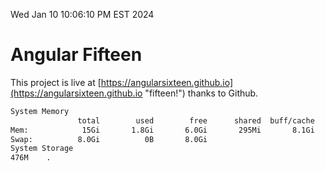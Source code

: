 Wed Jan 10 10:06:10 PM EST 2024

# Angular Fifteen


This project is live at [https://angularsixteen.github.io](https://angularsixteen.github.io "fifteen!") thanks to Github.

```bash
System Memory
               total        used        free      shared  buff/cache   available
Mem:            15Gi       1.8Gi       6.0Gi       295Mi       8.1Gi        13Gi
Swap:          8.0Gi          0B       8.0Gi
System Storage
476M	.
